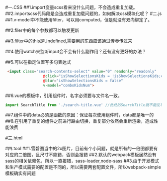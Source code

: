 #一.CSS
##1.import变量scss看来没什么问题，不会造成重复加载。
##2.importscss代码段是会造成重复加载问题的，如何解决css模块化呢？
#二.js
##1.v-model中不能使用filter，可以用computed，但是就没有双向绑定了。

##2.filer中的每个参数都可以触发更新

##3.filter中的this是Undefined,需要用的东西应该通过传参传过来

##4.使用watch来监听input会不会有什么副作用？还有没有更好的办法？

##5.可以在指定位置写多句表达式
```html
 <input class="search-contents-select" value="0" readonly="readonly"
                 @click="isShowSelectionsKids = !isShowSelectionsKids;currentCompleteIndex = 1;"
                 @blur="isShowSelectionsKids = false"
                 v-model="comboKidsNum">
```
##6.vue的模板中，引用组件时，名字必须要与文件名一致。
```js
import SearchTitle from './search-title.vue' //此处的SearchTitle就不能乱写，必须是这个名字
```
##7.组件中的data必须是函数的原因：保证每次使用组件时，data都是唯一的
##8.在引用了重复的组件之前进行路由切换，重复部分依然会重新渲染，造成性能浪费

#三.html

#四.tool
##1.雪碧图当中的2x图片，目前有个小问题，就是所有的一倍图都要有对应的二倍图，且尺寸不能错，否则会报错
##2.默认的webpack模板居然没有sass的相关依赖包，所以一直报错，sass-loader,node-sass
##3.由于开发模式和生产模式需要的配置是不同的，所以需要两套配置文件，所以webpack-simple模板确实有问题
